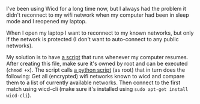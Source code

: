 I've been using Wicd for a long time now, but I always had the problem it didn't
reconnect to my wifi network when my computer had been in sleep mode and I 
reopened my laptop.

When I open my laptop I want to reconnect to my known networks, but only if the
network is protected (I don't want to auto-connect to any public networks).

My solution is to have [a script](https://github.com/javl/T440p/blob/master/99_reconnect_wifi) that runs whenever my computer resumes. After creating this file, make sure it's owned by root and can be executed (```chmod +x```).
The script calls [a python script](https://github.com/javl/T440p/blob/master/wifireconnect.py) (as root) that in turn does the following:
Get all (encrypted) wifi networks known to wicd and compare them to a list of currently available networks. Then connect to the first match using wicd-cli (make sure it's installed using ```sudo apt-get install wicd-cli```).

